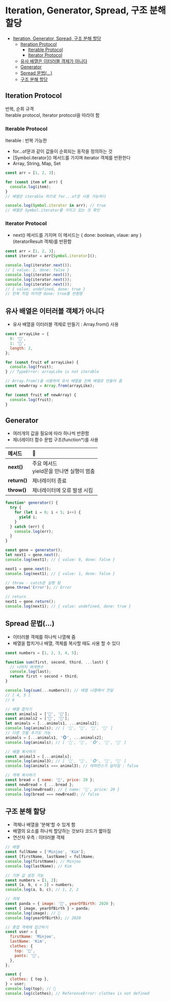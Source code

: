 # Iteration, Generator, Spread, 구조 분해 할당

- [Iteration, Generator, Spread, 구조 분해 할당](#iteration-generator-spread-구조-분해-할당)
  - [Iteration Protocol](#iteration-protocol)
    - [Iterable Protocol](#iterable-protocol)
    - [Iterator Protocol](#iterator-protocol)
  - [유사 배열은 이터러블 객체가 아니다](#유사-배열은-이터러블-객체가-아니다)
  - [Generator](#generator)
  - [Spread 문법(...)](#spread-문법)
  - [구조 분해 할당](#구조-분해-할당)

## Iteration Protocol

반복, 순회 규격<br>
Iterable protocol, Iterator protocol을 따라야 함

### Iterable Protocol

Iterable : 반복 가능한<br>

- for...of문과 같이 값들이 순회되는 동작을 정의하는 것
- \[Symbol.iterator]() 메서드를 가지며 iterator 객체를 반환한다
- Array, String, Map, Set

```javascript
const arr = [1, 2, 3];

for (const item of arr) {
  console.log(item);
}
// 배열은 iterable 하므로 for...of문 사용 가능하다

console.log(Symbol.iterator in arr); // true
// 배열은 Symbol.iterator를 가지고 있는 것 확인
```

### Iterator Protocol

- next() 메서드를 가지며 이 메서드는 { done: boolean, vlaue: any }(iteratorResult 객체)를 반환함

```javascript
const arr = [1, 2, 3];
const iterator = arr[Symbol.iterator]();

console.log(iterator.next());
// { value: 1, done: false }
console.log(iterator.next());
console.log(iterator.next());
console.log(iterator.next());
// { value: undefined, done: true }
// 반복 작업 마치면 done: true를 반환함
```

## 유사 배열은 이터러블 객체가 아니다

- 유사 배열을 이터러블 객체로 만들기 : Array.from() 사용

```javascript
const arrayLike = {
  0: '🍓',
  1: '🥝',
  length: 2,
};

for (const fruit of arrayLike) {
  console.log(fruit);
} // TypeError: arrayLike is not iterable

// Array.from()을 사용하여 유사 배열을 진짜 배열로 만들어 줌
const newArray = Array.from(arrayLike);

for (const fruit of newArray) {
  console.log(fruit);
}
```

## Generator

- 여러개의 값을 필요에 따라 하나씩 반환함
- 제너레이터 함수 문법 구조(function\*)를 사용

| 메서드       | 📝                                          |
| :----------- | :------------------------------------------ |
| **next()**   | 주요 메서드<br>yield문을 만나면 실행이 멈춤 |
| **return()** | 제너레이터 종료                             |
| **throw()**  | 제너레이터에 오류 발생 시킴                 |

```javascript
function* generator() {
  try {
    for (let i = 0; i < 5; i++) {
      yield i;
    }
  } catch (err) {
    console.log(err);
  }
}

const gene = generator();
let next1 = gene.next();
console.log(next1); // { value: 0, done: false }

next1 = gene.next();
console.log(next1); // { value: 1, done: false }

// throw - catch문 실행 됨
gene.throw('Error'); // Error

// return
next1 = gene.return();
console.log(next1); // { value: undefined, done: true }
```

## Spread 문법(...)

- 이터러블 객체를 하나씩 나열해 줌
- 배열을 합치거나 배열, 객체를 복사할 때도 사용 할 수 있다

```javascript
const numbers = [1, 2, 3, 4, 5];

function sum(first, second, third, ...last) {
  // 나머지 매개변수
  console.log(last);
  return first + second + third;
}

console.log(sum(...numbers)); // 배열 나열해서 전달
// [ 4, 5 ]
// 6
```

```javascript
// 배열 합치기
const animals1 = ['🐼', '🐶'];
const animals2 = ['🐰', '🐯'];
let animals = [...animals1, ...animals2];
console.log(animals); // [ '🐼', '🐶', '🐰', '🐯' ]
// 다른 것들 추가도 가능
animals = [...animals1, '🐵', ...animals2];
console.log(animals); // [ '🐼', '🐶', '🐵', '🐰', '🐯' ]

// 배열 복사하기
const animal3 = [...animals];
console.log(animal3); // [ '🐼', '🐶', '🐵', '🐰', '🐯' ]
console.log(animals === animal3); // 레퍼런스가 달라짐 : false
```

```javascript
// 객체 복사하기
const bread = { name: '🍞', price: 20 };
const newBread = { ...bread };
console.log(newBread); // { name: '🍞', price: 20 }
console.log(bread === newBread); // false
```

## 구조 분해 할당

- 객체나 배열을 '분해'할 수 있게 함
- 배열의 요소를 하나씩 할당하는 것보다 코드가 짧아짐
- 연산자 우측 : 이터러블 객체

```javascript
// 배열
const fullName = ['Minjoo', 'Kim'];
const [firstName, lastName] = fullName;
console.log(firstName); // Minjoo
console.log(lastName); // Kim

// 기본 값 설정 가능
const numbers = [1, 2];
const [a, b, c = 2] = numbers;
console.log(a, b, c); // 1, 2, 2
```

```javascript
// 객체
const panda = { image: '🐼', yearOfBirth: 2020 };
const { image, yearOfBirth } = panda;
console.log(image); // 🐼
console.log(yearOfBirth); // 2020

// 중첩 객체에 접근하기
const user = {
  firstName: 'Minjoo',
  lastName: 'Kim',
  clothes: {
    top: '👕',
    pants: '👖',
  },
};

const {
  clothes: { top },
} = user;
console.log(top); // 👕
console.log(clothes); // ReferenceError: clothes is not defined
```
